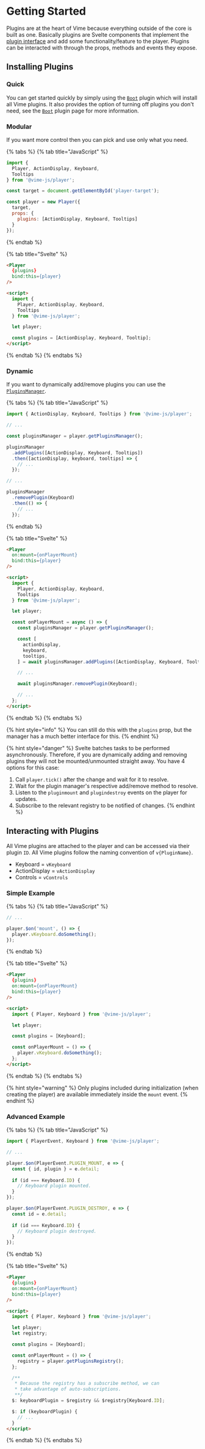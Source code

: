# Getting Started

Plugins are at the heart of Vime because everything outside of the core is built as one. Basically plugins
are Svelte components that implement the [plugin interface](../complete/api/plugin.md) and 
add some functionality/feature to the player. Plugins can be interacted with through the props,
methods and events they expose.

## Installing Plugins

### Quick

You can get started quickly by simply using the [`Boot`](./api/boot.md) plugin which will install all Vime plugins. It 
also provides the option of turning off plugins you don't need, see the [`Boot`](api/boot.md) plugin page
for more information.

### Modular

If you want more control then you can pick and use only what you need.

{% tabs %}
{% tab title="JavaScript" %}
```js
import { 
  Player, ActionDisplay, Keyboard, 
  Tooltips 
} from '@vime-js/player';

const target = document.getElementById('player-target');

const player = new Player({ 
  target,
  props: {
    plugins: [ActionDisplay, Keyboard, Tooltips]
  }
});
```
{% endtab %}

{% tab title="Svelte" %}
```html
<Player
  {plugins}
  bind:this={player} 
/>

<script>
  import { 
    Player, ActionDisplay, Keyboard, 
    Tooltips 
  } from '@vime-js/player';

  let player;

  const plugins = [ActionDisplay, Keyboard, Tooltip];
</script>
```
{% endtab %}
{% endtabs %}

### Dynamic

If you want to dynamically add/remove plugins you can use the [`PluginsManager`](../complete/api/plugins-manager.md).

{% tabs %}
{% tab title="JavaScript" %}
```js
import { ActionDisplay, Keyboard, Tooltips } from '@vime-js/player';

// ...

const pluginsManager = player.getPluginsManager();

pluginsManager
  .addPlugins([ActionDisplay, Keyboard, Tooltips])
  .then([actionDisplay, keyboard, tooltips] => {
    // ...
  });

// ...

pluginsManager
  .removePlugin(Keyboard)
  .then(() => {
    // ...
  });
```
{% endtab %}

{% tab title="Svelte" %}
```html
<Player
  on:mount={onPlayerMount}
  bind:this={player} 
/>

<script>
  import { 
    Player, ActionDisplay, Keyboard, 
    Tooltips 
  } from '@vime-js/player';

  let player;

  const onPlayerMount = async () => {
    const pluginsManager = player.getPluginsManager(); 

    const [
      actionDisplay,
      keyboard,
      tooltips,
    ] = await pluginsManager.addPlugins([ActionDisplay, Keyboard, Tooltips]);

    // ...

    await pluginsManager.removePlugin(Keyboard);

    // ...
  };
</script>
```
{% endtab %}
{% endtabs %}

{% hint style="info" %}
You can still do this with the `plugins` prop, but the manager has a much better interface for this.
{% endhint %}

{% hint style="danger" %}
Svelte batches tasks to be performed asynchronously. Therefore, if you are dynamically adding and removing 
plugins they will not be mounted/unmounted straight away. You have 4 options for this case:

1. Call `player.tick()` after the change and wait for it to resolve.
2. Wait for the plugin manager's respective add/remove method to resolve.
3. Listen to the `pluginmount` and `plugindestroy` events on the player for updates.
4. Subscribe to the relevant registry to be notified of changes.
{% endhint %}

## Interacting with Plugins

All Vime plugins are attached to the player and can be accessed via their plugin `ID`.  All Vime plugins 
follow the naming convention of `v{PluginName}`. 

- Keyboard = `vKeyboard`
- ActionDisplay = `vActionDisplay`
- Controls = `vControls`

### Simple Example

{% tabs %}
{% tab title="JavaScript" %}
```js
// ...

player.$on('mount', () => {
  player.vKeyboard.doSomething();
});
```
{% endtab %}

{% tab title="Svelte" %}
```html
<Player
  {plugins}
  on:mount={onPlayerMount}
  bind:this={player}
/>

<script>
  import { Player, Keyboard } from '@vime-js/player';

  let player;

  const plugins = [Keyboard];

  const onPlayerMount = () => {
    player.vKeyboard.doSomething();
  };
</script>
```
{% endtab %}
{% endtabs %}

{% hint style="warning" %}
Only plugins included during initialization (when creating the player) are available immediately inside 
the `mount` event.
{% endhint %}

### Advanced Example

{% tabs %}
{% tab title="JavaScript" %}
```js
import { PlayerEvent, Keyboard } from '@vime-js/player';

// ...

player.$on(PlayerEvent.PLUGIN_MOUNT, e => {
  const { id, plugin } = e.detail;
  
  if (id === Keyboard.ID) { 
    // Keyboard plugin mounted.
  }
});

player.$on(PlayerEvent.PLUGIN_DESTROY, e => {
  const id = e.detail;
  
  if (id === Keyboard.ID) {
    // Keyboard plugin destroyed.
  }
});
```
{% endtab %}

{% tab title="Svelte" %}
```html
<Player
  {plugins}
  on:mount={onPlayerMount}
  bind:this={player}
/>

<script>
  import { Player, Keyboard } from '@vime-js/player';

  let player;
  let registry;

  const plugins = [Keyboard];

  const onPlayerMount = () => {
    registry = player.getPluginsRegistry();
  };

  /**
   * Because the registry has a subscribe method, we can 
   * take advantage of auto-subscriptions.
   **/
  $: keyboardPlugin = $registry && $registry[Keyboard.ID];

  $: if (keyboardPlugin) {
    // ...
  }
</script>
```
{% endtab %}
{% endtabs %}
